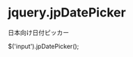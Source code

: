 # jquery.jpDatePicker
日本向け日付ピッカー

<link rel=stylesheet href="jquery.jpDatePicker.css">
<script src="jquery.js"></script>
<script src="jquery.jpDatePicker.js"></script>

$('input').jpDatePicker();
